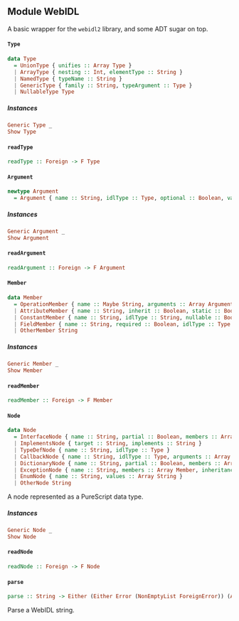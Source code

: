 ## Module WebIDL

A basic wrapper for the `webidl2` library, and some ADT sugar on top.

#### `Type`

``` purescript
data Type
  = UnionType { unifies :: Array Type }
  | ArrayType { nesting :: Int, elementType :: String }
  | NamedType { typeName :: String }
  | GenericType { family :: String, typeArgument :: Type }
  | NullableType Type
```

##### Instances
``` purescript
Generic Type _
Show Type
```

#### `readType`

``` purescript
readType :: Foreign -> F Type
```

#### `Argument`

``` purescript
newtype Argument
  = Argument { name :: String, idlType :: Type, optional :: Boolean, variadic :: Boolean }
```

##### Instances
``` purescript
Generic Argument _
Show Argument
```

#### `readArgument`

``` purescript
readArgument :: Foreign -> F Argument
```

#### `Member`

``` purescript
data Member
  = OperationMember { name :: Maybe String, arguments :: Array Argument, getter :: Boolean, setter :: Boolean, creator :: Boolean, deleter :: Boolean, legacycaller :: Boolean, static :: Boolean, stringifier :: Boolean, idlType :: Type }
  | AttributeMember { name :: String, inherit :: Boolean, static :: Boolean, stringifier :: Boolean, readonly :: Boolean, idlType :: Type }
  | ConstantMember { name :: String, idlType :: String, nullable :: Boolean }
  | FieldMember { name :: String, required :: Boolean, idlType :: Type }
  | OtherMember String
```

##### Instances
``` purescript
Generic Member _
Show Member
```

#### `readMember`

``` purescript
readMember :: Foreign -> F Member
```

#### `Node`

``` purescript
data Node
  = InterfaceNode { name :: String, partial :: Boolean, members :: Array Member, inheritance :: Maybe String }
  | ImplementsNode { target :: String, implements :: String }
  | TypeDefNode { name :: String, idlType :: Type }
  | CallbackNode { name :: String, idlType :: Type, arguments :: Array Argument }
  | DictionaryNode { name :: String, partial :: Boolean, members :: Array Member, inheritance :: Maybe String }
  | ExceptionNode { name :: String, members :: Array Member, inheritance :: Maybe String }
  | EnumNode { name :: String, values :: Array String }
  | OtherNode String
```

A node represented as a PureScript data type.

##### Instances
``` purescript
Generic Node _
Show Node
```

#### `readNode`

``` purescript
readNode :: Foreign -> F Node
```

#### `parse`

``` purescript
parse :: String -> Either (Either Error (NonEmptyList ForeignError)) (Array Node)
```

Parse a WebIDL string.



